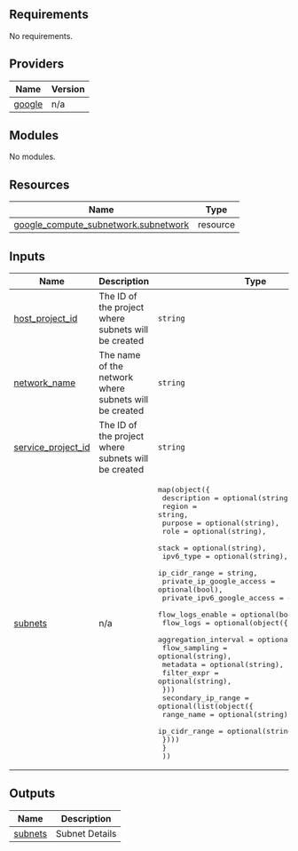 <!-- BEGIN_TF_DOCS -->
## Requirements

No requirements.

## Providers

| Name | Version |
|------|---------|
| <a name="provider_google"></a> [google](#provider\_google) | n/a |

## Modules

No modules.

## Resources

| Name | Type |
|------|------|
| [google_compute_subnetwork.subnetwork](https://registry.terraform.io/providers/hashicorp/google/latest/docs/resources/compute_subnetwork) | resource |

## Inputs

| Name | Description | Type | Default | Required |
|------|-------------|------|---------|:--------:|
| <a name="input_host_project_id"></a> [host\_project\_id](#input\_host\_project\_id) | The ID of the project where subnets will be created | `string` | n/a | yes |
| <a name="input_network_name"></a> [network\_name](#input\_network\_name) | The name of the network where subnets will be created | `string` | n/a | yes |
| <a name="input_service_project_id"></a> [service\_project\_id](#input\_service\_project\_id) | The ID of the project where subnets will be created | `string` | n/a | yes |
| <a name="input_subnets"></a> [subnets](#input\_subnets) | n/a | <pre>map(object({<br>    description                = optional(string),<br>    region                     = string,<br>    purpose                    = optional(string),<br>    role                       = optional(string),<br>    stack                      = optional(string),<br>    ipv6_type                  = optional(string),<br>    ip_cidr_range              = string,<br>    private_ip_google_access   = optional(bool),<br>    private_ipv6_google_access = optional(bool),<br>    flow_logs_enable           = optional(bool),<br>    flow_logs = optional(object({<br>      aggregation_interval = optional(string),<br>      flow_sampling        = optional(string),<br>      metadata             = optional(string),<br>      filter_expr          = optional(string),<br>    }))<br>    secondary_ip_range = optional(list(object({<br>      range_name    = optional(string),<br>      ip_cidr_range = optional(string)<br>    })))<br>    }<br>  ))</pre> | n/a | yes |

## Outputs

| Name | Description |
|------|-------------|
| <a name="output_subnets"></a> [subnets](#output\_subnets) | Subnet Details |
<!-- END_TF_DOCS -->